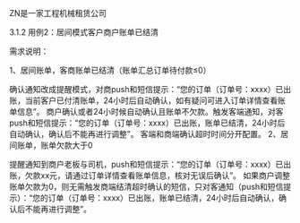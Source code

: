 ZN是一家工程机械租赁公司               



3.1.2 用例2：居间模式客户商户账单已结清

需求说明：

1、居间账单，客商账单已结清（账单汇总订单待付款≤0）

确认通知改成提醒模式，对商push和短信提示：“您的订单（订单号：xxxx）已出账，当前客户已付清账单，24小时后自动确认，如有疑问可进入订单详情查看账单信息”。
商户确认或者24小时候自动确认且账单不欠款。触发客端通知，对客push和短信提示：“您的订单（订单号：xxxx）已出账，账单已结清，24小时后自动确认，确认后不能再进行调整”。
客端和商端确认超时时间分开配置。
2、居间账单，账单欠款大于0

提醒通知到商户老板与司机，push和短信提示：“您的订单（订单号：xxxx）已出账，欠款xx元，请通过订单详情查看账单信息，核对无误后确认”。
如果商户调整账单欠款为0，则无需触发商端结清超时确认的短信，只对客通知（push和短信提示）：“您的订单（订单号：xxxx）已出账，账单已结清，24小时后自动确认，确认后不能再进行调整”。

